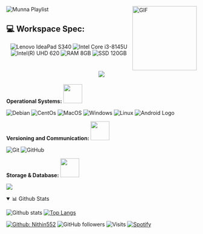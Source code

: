 	

![Munna Playlist](https://spotify-pl.nithin552.vercel.app/api/spotify) <img align="right" alt="GIF" height="170px" src="https://media.giphy.com/media/J5B1Y8QZnzXXbLQIBu/giphy.gif" />



## 💻 Workspace Spec:
<p align="center">
	<img src="https://img.shields.io/badge/-Lenovo IdeaPad%20S340-%E2231A.svg?&style=for-the-badge&logo=lenovo&logoColor=white" title="Lenovo IdeaPad S340" alt="Lenovo IdeaPad S340"/>
        <img src="https://img.shields.io/badge/intel-Core%20i3%208145U-%230071C5.svg?&style=for-the-badge&logo=intel&logoColor=white" title="Intel Core i3-8145U" alt="Intel Core i3-8145U"/>
	<img src="https://img.shields.io/badge/intel%20UHD%20620%204GB-%23ED1C24.svg?&style=for-the-badge&logo=intel&logoColor=white" title="Intel(R) UHD 620" alt="Intel(R) UHD 620"/>
	<img src="https://img.shields.io/badge/RAM-8GB-yellow.svg?&style=for-the-badge" title="RAM 8GB" alt="RAM 8GB"/>
	<img src="https://img.shields.io/badge/SSD-120GB-%23FEAA2D.svg?&style=for-the-badge" title="SSD 120GB" alt="SSD 120GB"/>
	




<h1 align="center">
    <img src="https://github.com/Nithin552/Nithin552/blob/master/header.gif">
 </h1>


**Operational Systems:**  <img src="https://camo.githubusercontent.com/40dff491d4e8123af55298ef908faedb66c463e5/68747470733a2f2f6d656469612e67697068792e636f6d2f6d656469612f57556c706c634d704f43456d5447427442572f67697068792e676966" width="50">

<img src="https://img.shields.io/badge/-Debian-A81D33?logo=debian&logoColor=white&labelColor=A81D33" alt="Debian" /> <img src="https://img.shields.io/badge/-CentOS-262577?logo=centos&logoColor=white&labelColor=262577" alt="CentOs" /> <img src="https://img.shields.io/badge/-MacOS-999999?logo=apple&logoColor=white&labelColor=999999" alt="MacOS" /> <img src="https://img.shields.io/badge/-Windows-0078D6?logo=windows&logoColor=white&labelColor=0078D6" alt="Windows" /> <img src="https://img.shields.io/badge/-Linux-A81D33?logo=Linux&logoColor=white&labelColor=A81D33" alt="Linux" /> <img src="https://img.shields.io/badge/-Android-1e2229?logo=Android&logoColor=SpringGreen&labelColor=1e2229" alt="Android Logo" />

**Versioning and Communication:**  <img src="https://camo.githubusercontent.com/40dff491d4e8123af55298ef908faedb66c463e5/68747470733a2f2f6d656469612e67697068792e636f6d2f6d656469612f57556c706c634d704f43456d5447427442572f67697068792e676966" width="50">

<img src="https://img.shields.io/badge/-Git-F05032?logo=git&logoColor=white&labelColor=F05032" alt="Git" /> <img src="https://img.shields.io/badge/-GitHub-181717?logo=github&logoColor=white&labelColor=181717" alt="GitHub" />

**Storage & Database:**  <img src="https://camo.githubusercontent.com/40dff491d4e8123af55298ef908faedb66c463e5/68747470733a2f2f6d656469612e67697068792e636f6d2f6d656469612f57556c706c634d704f43456d5447427442572f67697068792e676966" width="50">

 ![](https://github.com/Rishit-dagli/Rishit-dagli/blob/master/badges/gcp.png)


<details open>
<summary>📊 Github Stats</summary>

  ![Github stats](https://github-readme-stats.vercel.app/api?username=Nithin552&theme=gruvbox&show_icons=true&hide_border=false&count_private=true&include_all_commits=true&line_height=24.5)
[![Top Langs](https://github-readme-stats.vercel.app/api/top-langs/?username=Nithin552&theme=gruvbox&layout=compact&hide=html,css&langs_count=10)](https://github.com/Nithin552?tab=repositories)
</details>

[![Github: Nithin552](https://img.shields.io/badge/-Nithin552-000?logo=Github&logoColor=white&link=https://github.com/Nithin552)](https://github.com/Nithin552)
![GitHub followers](https://img.shields.io/github/followers/Nithin552?label=Follow&style=social)
![Visits](https://badges.pufler.dev/visits/Nithin552/Nithin552?logo=GitHub&label=github%20visits&color=336699&logoColor=white&style=flat-square)
[![Spotify](https://img.shields.io/badge/spotify-Nithin552-1DB954?style=flat-square&logo=spotify&logoColor=white)](https://open.spotify.com/user/rro2jhmryligk7smcxoeharu5)





